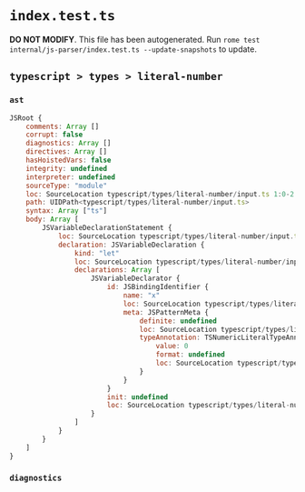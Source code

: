 # `index.test.ts`

**DO NOT MODIFY**. This file has been autogenerated. Run `rome test internal/js-parser/index.test.ts --update-snapshots` to update.

## `typescript > types > literal-number`

### `ast`

```javascript
JSRoot {
	comments: Array []
	corrupt: false
	diagnostics: Array []
	directives: Array []
	hasHoistedVars: false
	integrity: undefined
	interpreter: undefined
	sourceType: "module"
	loc: SourceLocation typescript/types/literal-number/input.ts 1:0-2:0
	path: UIDPath<typescript/types/literal-number/input.ts>
	syntax: Array ["ts"]
	body: Array [
		JSVariableDeclarationStatement {
			loc: SourceLocation typescript/types/literal-number/input.ts 1:0-1:9
			declaration: JSVariableDeclaration {
				kind: "let"
				loc: SourceLocation typescript/types/literal-number/input.ts 1:0-1:9
				declarations: Array [
					JSVariableDeclarator {
						id: JSBindingIdentifier {
							name: "x"
							loc: SourceLocation typescript/types/literal-number/input.ts 1:4-1:8
							meta: JSPatternMeta {
								definite: undefined
								loc: SourceLocation typescript/types/literal-number/input.ts 1:4-1:8
								typeAnnotation: TSNumericLiteralTypeAnnotation {
									value: 0
									format: undefined
									loc: SourceLocation typescript/types/literal-number/input.ts 1:7-1:8
								}
							}
						}
						init: undefined
						loc: SourceLocation typescript/types/literal-number/input.ts 1:4-1:8
					}
				]
			}
		}
	]
}
```

### `diagnostics`

```

```
